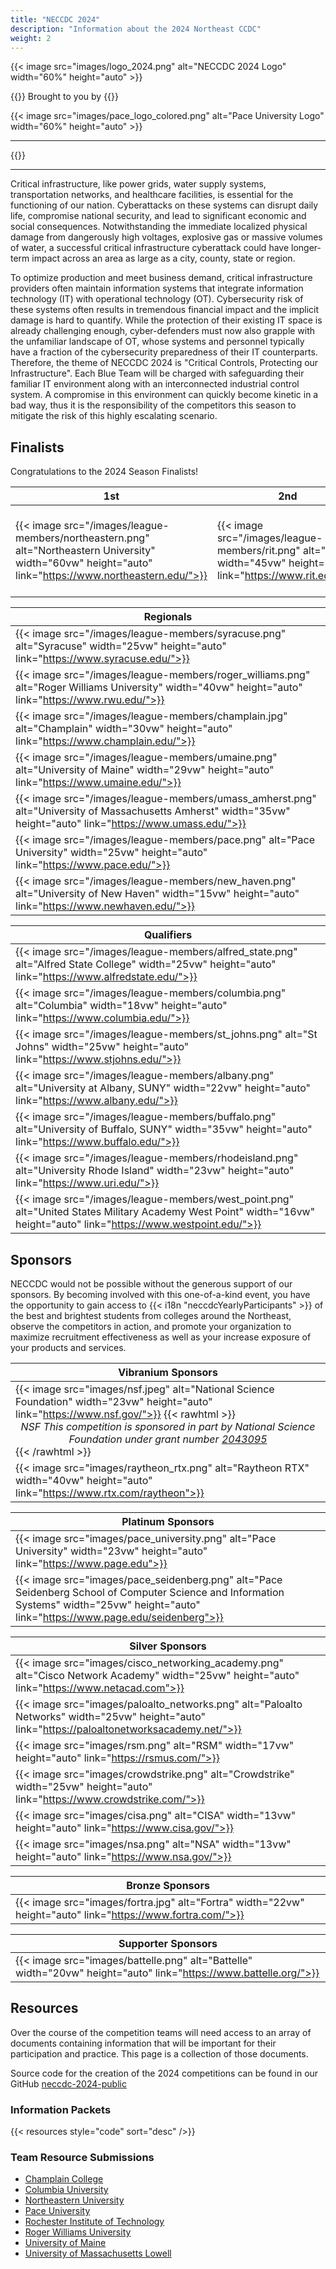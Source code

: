 ```yaml
---
title: "NECCDC 2024"
description: "Information about the 2024 Northeast CCDC"
weight: 2
---
```


{{< image src="images/logo_2024.png" alt="NECCDC 2024 Logo" width="60%" height="auto" >}}

{{<intro>}}
Brought to you by
{{</intro>}}

{{< image src="images/pace_logo_colored.png" alt="Pace University Logo" width="60%" height="auto" >}}

---

{{<toc>}}

---

Critical infrastructure, like power grids, water supply systems, transportation networks, and healthcare facilities, is essential for the functioning of our nation. Cyberattacks on these systems can disrupt daily life, compromise national security, and lead to significant economic and social consequences. Notwithstanding the immediate localized physical damage from dangerously high voltages, explosive gas or massive volumes of water, a successful critical infrastructure cyberattack could have longer-term impact across an area as large as a city, county, state or region.

To optimize production and meet business demand, critical infrastructure providers often maintain information systems that integrate information technology (IT) with operational technology (OT). Cybersecurity risk of these systems often results in tremendous financial impact and the implicit damage is hard to quantify. While the protection of their existing IT space is already challenging enough, cyber-defenders must now also grapple with the unfamiliar landscape of OT, whose systems and personnel typically have a fraction of the cybersecurity preparedness of their IT counterparts. Therefore, the theme of NECCDC 2024 is "Critical Controls, Protecting our Infrastructure". Each Blue Team will be charged with safeguarding their familiar IT environment along with an interconnected industrial control system. A compromise in this environment can quickly become kinetic in a bad way, thus it is the responsibility of the competitors this season to mitigate the risk of this highly escalating scenario.

## Finalists

Congratulations to the 2024 Season Finalists!

| **1st** | **2nd** | **3rd** |
| - | - | - |
| {{< image src="/images/league-members/northeastern.png" alt="Northeastern University" width="60vw" height="auto" link="https://www.northeastern.edu/">}} | {{< image src="/images/league-members/rit.png" alt="RIT" width="45vw" height="auto" link="https://www.rit.edu/">}} | {{< image src="/images/league-members/umass_lowell.png" alt="University of Massachusetts Lowell" width="45vw" height="auto" link="https://www.uml.edu/">}} |

| **Regionals** |
| - |
| {{< image src="/images/league-members/syracuse.png" alt="Syracuse" width="25vw" height="auto" link="https://www.syracuse.edu/">}} |
| {{< image src="/images/league-members/roger_williams.png" alt="Roger Williams University" width="40vw" height="auto" link="https://www.rwu.edu/">}} |
| {{< image src="/images/league-members/champlain.jpg" alt="Champlain" width="30vw" height="auto" link="https://www.champlain.edu/">}} |
| {{< image src="/images/league-members/umaine.png" alt="University of Maine" width="29vw" height="auto" link="https://www.umaine.edu/">}} |
| {{< image src="/images/league-members/umass_amherst.png" alt="University of Massachusetts Amherst" width="35vw" height="auto" link="https://www.umass.edu/">}} |
| {{< image src="/images/league-members/pace.png" alt="Pace University" width="25vw" height="auto" link="https://www.pace.edu/">}} |
| {{< image src="/images/league-members/new_haven.png" alt="University of New Haven" width="15vw" height="auto" link="https://www.newhaven.edu/">}} |

| **Qualifiers** |
| - |
| {{< image src="/images/league-members/alfred_state.png" alt="Alfred State College" width="25vw" height="auto" link="https://www.alfredstate.edu/">}} |
| {{< image src="/images/league-members/columbia.png" alt="Columbia" width="18vw" height="auto" link="https://www.columbia.edu/">}} |
| {{< image src="/images/league-members/st_johns.png" alt="St Johns" width="25vw" height="auto" link="https://www.stjohns.edu/">}} |
| {{< image src="/images/league-members/albany.png" alt="University at Albany, SUNY" width="22vw" height="auto" link="https://www.albany.edu/">}} |
| {{< image src="/images/league-members/buffalo.png" alt="University of Buffalo, SUNY" width="35vw" height="auto" link="https://www.buffalo.edu/">}} |
| {{< image src="/images/league-members/rhodeisland.png" alt="University Rhode Island" width="23vw" height="auto" link="https://www.uri.edu/">}} |
| {{< image src="/images/league-members/west_point.png" alt="United States Military Academy West Point" width="16vw" height="auto" link="https://www.westpoint.edu/">}} |

## Sponsors

NECCDC would not be possible without the generous support of our sponsors. By becoming involved with this one-of-a-kind event, you have the opportunity to gain access to {{< i18n "neccdcYearlyParticipants" >}} of the best and brightest students from colleges around the Northeast, observe the competitors in action, and promote your organization to maximize recruitment effectiveness as well as your increase exposure of your products and services.

| **Vibranium Sponsors** |
| - |
| {{< image src="images/nsf.jpeg" alt="National Science Foundation" width="23vw" height="auto" link="https://www.nsf.gov/">}} {{< rawhtml >}}<center><i>NSF This competition is sponsored in part by National Science Foundation under grant number <a href="https://www.nsf.gov/awardsearch/showAward?AWD_ID=2043095" target="_blank">2043095</a></i></center>{{< /rawhtml >}} |
| {{< image src="images/raytheon_rtx.png" alt="Raytheon RTX" width="40vw" height="auto" link="https://www.rtx.com/raytheon">}} |

| **Platinum Sponsors** |
| - |
| {{< image src="images/pace_university.png" alt="Pace University" width="23vw" height="auto" link="https://www.page.edu">}} |
| {{< image src="images/pace_seidenberg.png" alt="Pace Seidenberg School of Computer Science and Information Systems" width="25vw" height="auto" link="https://www.page.edu/seidenberg">}} |

| **Silver Sponsors** |
| - |
| {{< image src="images/cisco_networking_academy.png" alt="Cisco Network Academy" width="25vw" height="auto" link="https://www.netacad.com">}} |
| {{< image src="images/paloalto_networks.png" alt="Paloalto Networks" width="25vw" height="auto" link="https://paloaltonetworksacademy.net/">}} |
| {{< image src="images/rsm.png" alt="RSM" width="17vw" height="auto" link="https://rsmus.com/">}} |
| {{< image src="images/crowdstrike.png" alt="Crowdstrike" width="25vw" height="auto" link="https://www.crowdstrike.com/">}} |
| {{< image src="images/cisa.png" alt="CISA" width="13vw" height="auto" link="https://www.cisa.gov/">}} |
| {{< image src="images/nsa.png" alt="NSA" width="13vw" height="auto" link="https://www.nsa.gov/">}} |

| **Bronze Sponsors** |
| - |
| {{< image src="images/fortra.jpg" alt="Fortra" width="22vw" height="auto" link="https://www.fortra.com/">}} |

| **Supporter Sponsors** |
| - |
| {{< image src="images/battelle.png" alt="Battelle" width="20vw" height="auto" link="https://www.battelle.org/">}} |

## Resources

Over the course of the competition teams will need access to an array of documents containing information that will be important for their participation and practice. This page is a collection of those documents.

Source code for the creation of the 2024 competitions can be found in our GitHub [neccdc-2024-public](https://github.com/NE-Collegiate-Cyber-Defense-League/neccdc-2024-public/)

### Information Packets

{{< resources style="code" sort="desc" />}}

### Team Resource Submissions

- [Champlain College](https://github.com/champccdc/2024)
- [Columbia University](https://github.com/CUCTF/CCDC)
- [Northeastern University](https://github.com/nuccdc/tools)
- [Pace University](https://github.com/seidenbergcybersec/Pace-University-NECCDC-2024)
- [Rochester Institute of Technology](https://github.com/orgs/CCDC-RIT/repositories)
- [Roger Williams University](https://github.com/CIC-RWU/CIC-Scripts)
- [University of Maine](https://github.com/UMCST/CCDC2024-UMaine-Playbook)
- [University of Massachusetts Lowell](https://github.com/UML-Cyber-Security/ccdc2024)
